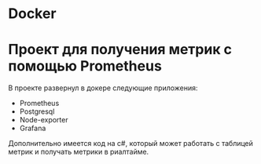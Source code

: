 # Docker
<h1>Проект для получения метрик с помощью Prometheus</h1>
<p>В проекте развернул в докере следующие приложения:</p>
<ul>
  <li>Prometheus</li>
  <li>Postgresql</li>
  <li>Node-exporter</li>
  <li>Grafana</li>
</ul>
<p>Дополнительно имеется код на c#, который может работать с таблицей метрик и получать метрики в риалтайме.</p>
